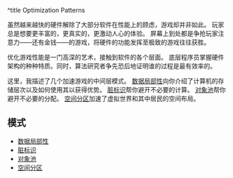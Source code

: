 ^title Optimization Patterns

虽然越来越快的硬件解除了大部分软件在性能上的顾虑，游戏却并非如此。
玩家总是想要更丰富的，更真实的，更激动人心的体验。
屏幕上到处都是争抢玩家注意力——还有金钱——的游戏，将硬件的功能发挥至极致的游戏往往获胜。

优化游戏性能是一门高深的艺术，接触到软件的各个层面。
底层程序员掌握硬件架构的种种特质。同时，算法研究者争先恐后地证明谁的过程是最有效率的。

这里，我描述了几个加速游戏的中间层模式。
[数据局部性](data-locality.html)向你介绍了计算机的存储层次以及如何使用其以获得优势。
[脏标识](dirty-flag.html)帮你避开不必要的计算。
[对象池](object-pool.html)帮你避开不必要的分配。 
[空间分区](spatial-partition.html)加速了虚拟世界和其中居民的空间布局。

## 模式

* [数据局部性](data-locality.html)
* [脏标识](dirty-flag.html)
* [对象池](object-pool.html)
* [空间分区](spatial-partition.html)

